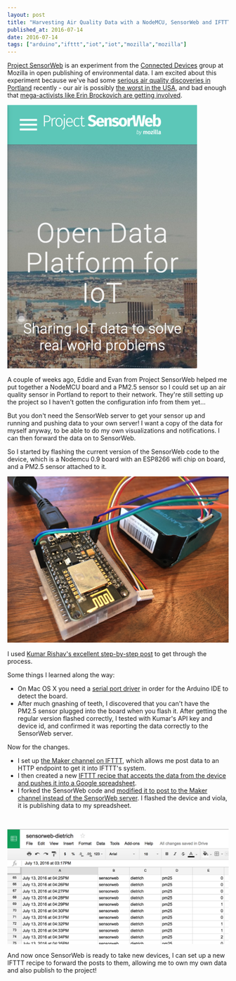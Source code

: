 ```yaml
---
layout: post
title: "Harvesting Air Quality Data with a NodeMCU, SensorWeb and IFTTT"
published_at: 2016-07-14
date: 2016-07-14
tags: ["arduino","ifttt","iot","iot","mozilla","mozilla"]
---
```


[Project SensorWeb](http://sensorweb.io/) is an experiment from the [Connected Devices](https://wiki.mozilla.org/Connected_Devices/Projects) group at Mozilla in open publishing of environmental data. I am excited about this experiment because we've had some [serious air quality discoveries in Portland](http://topics.oregonlive.com/tag/toxic%20air/) recently - our air is possibly [the worst in the USA](http://koin.com/2016/03/02/study-portland-air-among-worst-in-nation/), and bad enough that [mega-activists like Erin Brockovich are getting involved](http://koin.com/2016/02/26/erin-brockovich-joins-portland-air-quality-fight/).

![Screen Shot 2016-07-13 at 5.21.01 PM](screen-shot-2016-07-13-at-5-21-01-pm.png)

A couple of weeks ago, Eddie and Evan from Project SensorWeb helped me put together a NodeMCU board and a PM2.5 sensor so I could set up an air quality sensor in Portland to report to their network. They're still setting up the project so I haven't gotten the configuration info from them yet...

But you don't need the SensorWeb server to get your sensor up and running and pushing data to your own server! I want a copy of the data for myself anyway, to be able to do my own visualizations and notifications. I can then forward the data on to SensorWeb.

So I started by flashing the current version of the SensorWeb code to the device, which is a Nodemcu 0.9 board with an ESP8266 wifi chip on board, and a PM2.5 sensor attached to it.

![2016-07-13 17.05.59](2016-07-13-17-05-59.jpg)

I used [Kumar Rishav's excellent step-by-step post](https://rishav006.wordpress.com/2016/06/22/pm2-5-a-sensorweb-project-by-mozilla/) to get through the process.

Some things I learned along the way:

*   On Mac OS X you need a [serial port driver](https://www.silabs.com/products/mcu/Pages/USBtoUARTBridgeVCPDrivers.aspx) in order for the Arduino IDE to detect the board.
*   After much gnashing of teeth, I discovered that you can't have the PM2.5 sensor plugged into the board when you flash it.
After getting the regular version flashed correctly, I tested with Kumar's API key and device id, and confirmed it was reporting the data correctly to the SensorWeb server.

Now for the changes.

*   I set up [the Maker channel on IFTTT](https://ifttt.com/maker), which allows me post data to an HTTP endpoint to get it into IFTTT's system.
*   I then created a new [IFTTT recipe that accepts the data from the device and pushes it into a Google spreadsheet](https://ifttt.com/recipes/440904-save-pm2-5-data-to-a-spreadsheet).
*   I forked the SensorWeb code and [modified it to post to the Maker channel instead of the SensorWeb server](https://github.com/autonome/arduino-station/blob/master/station/nodemcu/nodemcu.ino).
I flashed the device and viola, it is publishing data to my spreadsheet.

&nbsp;

![Screen Shot 2016-07-13 at 4.48.28 PM](screen-shot-2016-07-13-at-4-48-28-pm.png)

And now once SensorWeb is ready to take new devices, I can set up a new IFTTT recipe to forward the posts to them, allowing me to own my own data and also publish to the project!